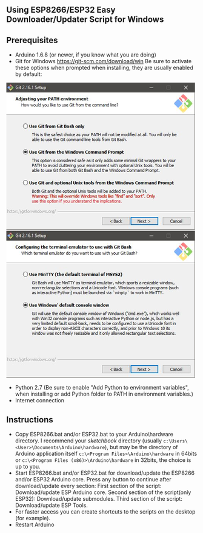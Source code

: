 Using ESP8266/ESP32 Easy Downloader/Updater Script for Windows
-----------------

Prerequisites
-----------------
-  Arduino 1.6.8 (or newer, if you know what you are doing)
-  Git for Windows https://git-scm.com/download/win Be sure to activate these options when prompted when installing, they are usually enabled by default:

![Options 1](/images/OPT1.JPG)
![Options 2](/images/OPT2.JPG)

-  Python 2.7 (Be sure to enable "Add Python to environment variables", when installing or add Python folder to PATH in environment variables.)
-  Internet connection

Instructions
-----------------
-  Copy ESP8266.bat and/or ESP32.bat to your Arduino\hardware directory. I recommend your *sketchbook* directory (usually ``c:\Users\<User>\Documents\Arduino\hardware``), but may be the directory of Arduino application itself ``c:\<Program Files>\Arduino\hardware`` in 64bits or ``c:\<Program Files (x86)>\Arduino\hardware`` in 32bits, the choice is up to you.
-  Start ESP8266.bat and/or ESP32.bat for download/update the ESP8266 and/or ESP32 Arduino core. Press any button to continue after download/update every section:
	First section of the script: Download/update ESP Arduino core.
	Second section of the script(only ESP32): Download/update submodules.
	Third section of the script: Download/update ESP Tools.
-  For faster access you can create shortcuts to the scripts on the desktop (for example).
-  Restart Arduino
